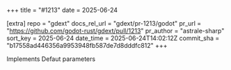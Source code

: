 +++
title = "#1213"
date = 2025-06-24

[extra]
repo = "gdext"
docs_rel_url = "gdext/pr-1213/godot"
pr_url = "https://github.com/godot-rust/gdext/pull/1213"
pr_author = "astrale-sharp"
sort_key = 2025-06-24
date_time = 2025-06-24T14:02:12Z
commit_sha = "b17558ad446356a9953948fb587de7d8dddfc812"
+++

Implements Defaut parameters
